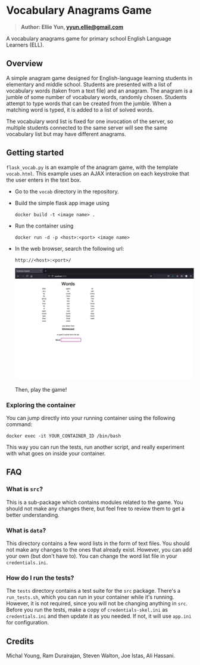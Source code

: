 # Vocabulary Anagrams Game #
> **Author: Ellie Yun, yyun.ellie@gmail.com**
> 
A vocabulary anagrams game for primary school English Language Learners (ELL).

## Overview

A simple anagram game designed for English-language learning students in elementary and middle school. Students are presented with a list of vocabulary words (taken from a text file) and an anagram. The anagram is a jumble of some number of vocabulary words, randomly chosen. Students attempt to type words that can be created from the jumble. When a matching word is typed, it is added to a list of solved words.

The vocabulary word list is fixed for one invocation of the server, so multiple students connected to the same server will see the same vocabulary list but may have different anagrams.

## Getting started

`flask_vocab.py` is an example of the anagram game, with the template `vocab.html`. This example uses an AJAX interaction on each keystroke that the user enters in the text box. 

- Go to the ```vocab``` directory in the repository. 

- Build the simple flask app image using

      docker build -t <image name> .
      
- Run the container using
     
      docker run -d -p <host>:<port> <image name>
      
- In the web browser, search the following url:

      http://<host>:<port>/
    ![before login](images/main.png)
    
    Then, play the game!

### Exploring the container
You can jump directly into your running container using the following command:

```shell
docker exec -it YOUR_CONTAINER_ID /bin/bash
```

This way you can run the tests, run another script, and really experiment with what goes on inside your container.


## FAQ
### What is `src`?
This is a sub-package which contains modules related to the game. You should not make any changes there, but feel free to review them to get a better understanding.

### What is `data`?
This directory contains a few word lists in the form of text files. You should not make any changes to the ones that already exist. However, you can add your own (but don't have to). You can change the word list file in your `credentials.ini`.

### How do I run the tests?
The `tests` directory contains a test suite for the `src` package. There's a `run_tests.sh`, which you can run in your container while it's running. However, it is not required, since you will not be changing anything in `src`. Before you run the tests, make a copy of `credentials-skel.ini` as `credentials.ini` and then update it as you needed. If not, it will use `app.ini` for configuration.

## Credits

Michal Young, Ram Durairajan, Steven Walton, Joe Istas, Ali Hassani.

